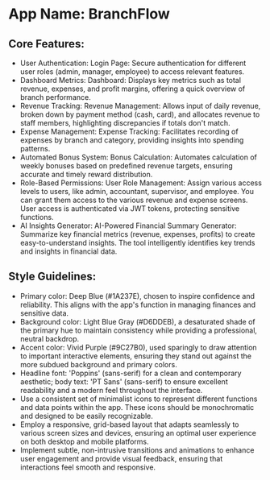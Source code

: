 # **App Name**: BranchFlow

## Core Features:

- User Authentication: Login Page: Secure authentication for different user roles (admin, manager, employee) to access relevant features.
- Dashboard Metrics: Dashboard: Displays key metrics such as total revenue, expenses, and profit margins, offering a quick overview of branch performance.
- Revenue Tracking: Revenue Management: Allows input of daily revenue, broken down by payment method (cash, card), and allocates revenue to staff members, highlighting discrepancies if totals don't match.
- Expense Management: Expense Tracking: Facilitates recording of expenses by branch and category, providing insights into spending patterns.
- Automated Bonus System: Bonus Calculation: Automates calculation of weekly bonuses based on predefined revenue targets, ensuring accurate and timely reward distribution.
- Role-Based Permissions: User Role Management: Assign various access levels to users, like admin, accountant, supervisor, and employee. You can grant them access to the various revenue and expense screens. User access is authenticated via JWT tokens, protecting sensitive functions.
- AI Insights Generator: AI-Powered Financial Summary Generator: Summarize key financial metrics (revenue, expenses, profits) to create easy-to-understand insights. The tool intelligently identifies key trends and insights in financial data.

## Style Guidelines:

- Primary color: Deep Blue (#1A237E), chosen to inspire confidence and reliability. This aligns with the app's function in managing finances and sensitive data.
- Background color: Light Blue Gray (#D6DDEB), a desaturated shade of the primary hue to maintain consistency while providing a professional, neutral backdrop.
- Accent color: Vivid Purple (#9C27B0), used sparingly to draw attention to important interactive elements, ensuring they stand out against the more subdued background and primary colors.
- Headline font: 'Poppins' (sans-serif) for a clean and contemporary aesthetic; body text: 'PT Sans' (sans-serif) to ensure excellent readability and a modern feel throughout the interface. 
- Use a consistent set of minimalist icons to represent different functions and data points within the app. These icons should be monochromatic and designed to be easily recognizable.
- Employ a responsive, grid-based layout that adapts seamlessly to various screen sizes and devices, ensuring an optimal user experience on both desktop and mobile platforms.
- Implement subtle, non-intrusive transitions and animations to enhance user engagement and provide visual feedback, ensuring that interactions feel smooth and responsive.